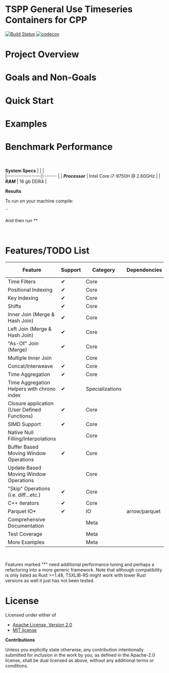 # TSPP General Use Timeseries Containers for CPP 
[![Build Status](https://travis-ci.com/beignetbytes/tspp.svg?branch=master)](https://travis-ci.com/beignetbytes/tspp)
[![codecov](https://codecov.io/gh/beignetbytes/tspp/branch/master/graph/badge.svg?token=1SW3GH14TF)](https://codecov.io/gh/beignetbytes/tspp)


# Project Overview


# Goals and Non-Goals



# Quick Start


# Examples


# Benchmark Performance



<br>

**System Specs**
|                 |        |  
|-----------------|------- |
| ***Processor*** | Intel Core i7-9750H @ 2.60GHz     |
| ***RAM***       | 16 gb DDR4   |
<br>

**Results**

To run on your machine compile: 

``

And then run **


<br>

# Features/TODO List


| Feature                                           | Support | Category            | Dependencies   | Compiler Version |  
|---------------------------------------------------|---------|---------------------|----------------|--------------|
| Time Filters                                      | ✔      | Core                 |                |        |
| Positional Indexing                               | ✔      | Core                 |                |        |
| Key Indexing                                      | ✔      | Core                 |                |        |
| Shifts                                            | ✔      | Core                 |                |        |
| Inner Join (Merge & Hash Join)                    | ✔      | Core                 |                |        |
| Left Join (Merge & Hash Join)                     | ✔      | Core                 |                |       |
| "As-Of" Join (Merge)                              |  ✔    | Core                 |                |        |
| Multiple Inner Join                               |        | Core                 |                |       |
| Concat/Interweave                                 | ✔      | Core                 |                |       |
| Time Aggregation                                  |  ✔     | Core                 |                |       |
| Time Aggregation Helpers with chrono index        | ✔      | Specializations      |                |       |
| Closure application (User Defined Functions)      | ✔      | Core                 |                |       |
| SIMD Support                                      | ✔      | Core                 |                |       |
| Native Null Filling/Interpolations                |        | Core                 |                |        |
| Buffer Based Moving Window Operations             | ✔      | Core                 |                |        |
| Update Based Moving Window Operations             |       | Core                 |                |        |
| "Skip" Operations (i.e. diff...etc.)              | ✔      | Core                 |                |     |
| C++ iterators                                     | ✔      | Core                 |                |     |
| Parquet IO*                                       | ✔      | IO                   | arrow/parquet  |    |
| Comprehensive Documentation                       |       | Meta                 |               |       |
| Test Coverage                                     |       | Meta                 |                |       |
| More Examples                                     |       | Meta                 |                |       |
<br>

Features marked "*" need additional performance tuning and perhaps a refactoring into a more generic framework. Note that although compatibility is only listed as Rust >=1.48, TSXLIB-RS might work with lower Rust versions as well it just has not been tested.


# License

Licensed under either of

 * [Apache License, Version 2.0](http://www.apache.org/licenses/LICENSE-2.0)
 * [MIT license](http://opensource.org/licenses/MIT)

**Contributions**

Unless you explicitly state otherwise, any contribution intentionally submitted
for inclusion in the work by you, as defined in the Apache-2.0 license, shall be
dual licensed as above, without any additional terms or conditions.